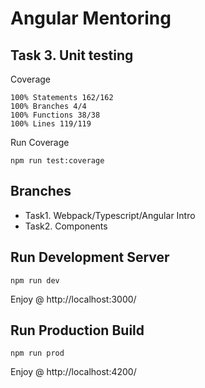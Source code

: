 # Angular Mentoring

## Task 3. Unit testing

Coverage
```
100% Statements 162/162
100% Branches 4/4
100% Functions 38/38
100% Lines 119/119
```
Run Coverage
```
npm run test:coverage
```


## Branches
 - Task1. Webpack/Typescript/Angular Intro
 - Task2. Components

## Run Development Server
```
npm run dev
```
Enjoy @ http://localhost:3000/

## Run Production Build
```
npm run prod
```
Enjoy @ http://localhost:4200/
